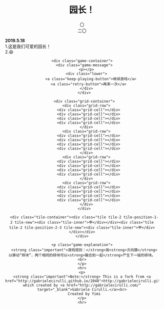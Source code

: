 <!-- saved from url=(0040)http://tiansh.github.io/2048/zhong/seal/ -->
<html lang="zh-cn"><head><meta http-equiv="Content-Type" content="text/html; charset=UTF-8">
  
  <title>不知道这是什么的2048</title>

  <link href="main.css" rel="stylesheet" type="text/css">
  <link rel="shortcut icon" href="http://tiansh.github.io/2048/zhong/seal/favicon.ico">
  <link rel="apple-touch-icon" href="http://tiansh.github.io/2048/zhong/seal/meta/apple-touch-icon.png">
  <meta name="apple-mobile-web-app-capable" content="yes">

  <meta name="HandheldFriendly" content="True">
  <meta name="MobileOptimized" content="320">
  <meta name="viewport" content="width=device-width, target-densitydpi=160dpi, initial-scale=1.0, maximum-scale=1, user-scalable=no, minimal-ui">
</head>
<body>
  <div class="container" align="center">
    <div class="heading">
      <h1 class="title">园长！</h1>
      <div class="scores-container">
        <div class="score-container">〇</div>
        <div class="best-container">二〇</div>
      </div>
    </div>
    <p class="game-intro" align="left">
    <strong>2019.5.18</strong><br>
    1.这是我们可爱的园长！<br>
    2.😆
    </p>

    <div class="game-container">
      <div class="game-message">
        <p></p>
        <div class="lower">
	        <a class="keep-playing-button">继续游戏</a>
          <a class="retry-button">再来一次</a>
        </div>
      </div>

      <div class="grid-container">
        <div class="grid-row">
          <div class="grid-cell"></div>
          <div class="grid-cell"></div>
          <div class="grid-cell"></div>
          <div class="grid-cell"></div>
        </div>
        <div class="grid-row">
          <div class="grid-cell"></div>
          <div class="grid-cell"></div>
          <div class="grid-cell"></div>
          <div class="grid-cell"></div>
        </div>
        <div class="grid-row">
          <div class="grid-cell"></div>
          <div class="grid-cell"></div>
          <div class="grid-cell"></div>
          <div class="grid-cell"></div>
        </div>
        <div class="grid-row">
          <div class="grid-cell"></div>
          <div class="grid-cell"></div>
          <div class="grid-cell"></div>
          <div class="grid-cell"></div>
        </div>
      </div>

      <div class="tile-container"><div class="tile tile-2 tile-position-1-2 tile-new"><div class="tile-inner">甲</div></div><div class="tile tile-2 tile-position-2-3 tile-new"><div class="tile-inner">甲</div></div></div>
    </div>

    <p class="game-explanation">
      <strong class="important">游戏规则：</strong>按<strong>方向键</strong>以移动“砖块”，两个相同的砖块可以<strong>融合到一起</strong>产生下一级的砖块。<br>
    </p>
    <hr>
    <p>
    <strong class="important">Note:</strong> This is a fork from <a href="http://gabrielecirulli.github.io/2048">http://gabrielecirulli.github.io/2048</a>, which created by <a href="http://gabrielecirulli.com/" target="_blank">Gabriele Cirulli.</a><br>
      Created by Yimi
    </p>
    <hr>
  </div>

  <script src="i18n.js"></script>
  <script src="animframe_polyfill.js"></script>
  <script src="keyboard_input_manager.js"></script>
  <script src="html_actuator.js"></script>
  <script src="grid.js"></script>
  <script src="tile.js"></script>
  <script src="local_score_manager.js"></script>
  <script src="game_manager.js"></script>
  <script src="application.js"></script>


</body></html>
